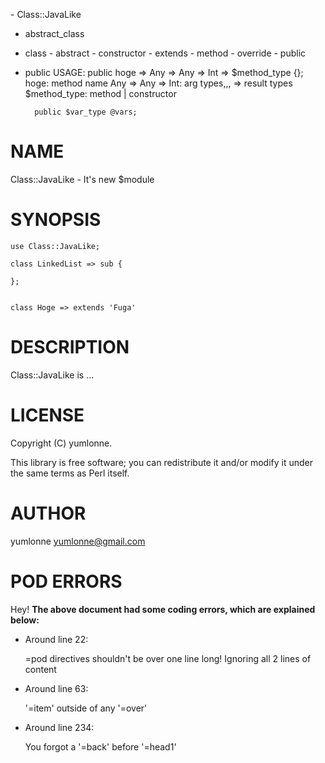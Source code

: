 \- Class::JavaLike
  - abstract\_class
  - class
\- abstract
\- constructor
\- extends
\- method
\- override
\- public

- public
USAGE:
    public hoge => Any => Any => Int => $method\_type {};
    hoge: method name
    Any => Any => Int: arg types,,, => result types
    $method\_type: method | constructor

        public $var_type @vars;

# NAME

Class::JavaLike - It's new $module

# SYNOPSIS

    use Class::JavaLike;

    class LinkedList => sub {

    };


    class Hoge => extends 'Fuga'

# DESCRIPTION

Class::JavaLike is ...

# LICENSE

Copyright (C) yumlonne.

This library is free software; you can redistribute it and/or modify
it under the same terms as Perl itself.

# AUTHOR

yumlonne <yumlonne@gmail.com>

# POD ERRORS

Hey! **The above document had some coding errors, which are explained below:**

- Around line 22:

    &#x3d;pod directives shouldn't be over one line long!  Ignoring all 2 lines of content

- Around line 63:

    '=item' outside of any '=over'

- Around line 234:

    You forgot a '=back' before '=head1'
